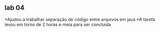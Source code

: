 ## lab 04

*Ajudou a trabalhar separação de código entre arquivos em java
*A tarefa levou em torno de 2 horas e meia para ser concluida
